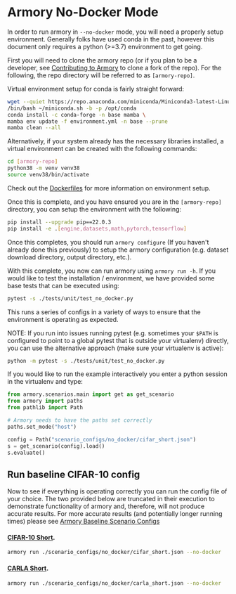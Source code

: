 Armory No-Docker Mode
=======================
In order to run armory in `--no-docker` mode, you will need a properly
setup environment.  Generally folks have used conda in the past, however this
document only requires a python (>=3.7) environment to get going.

First you will need to clone the armory repo (or if you plan to be a developer,
see [Contributing to Armory](./contributing.md) to clone a fork of the repo).
For the following, the repo directory will be referred to as `[armory-repo]`.

Virtual environment setup for conda is fairly straight forward:
```bash
wget --quiet https://repo.anaconda.com/miniconda/Miniconda3-latest-Linux-x86_64.sh -O ~/miniconda.sh
/bin/bash ~/miniconda.sh -b -p /opt/conda
conda install -c conda-forge -n base mamba \
mamba env update -f environment.yml -n base --prune
mamba clean --all
```

Alternatively, if your system already has the necessary libraries installed, a virtual
environment can be created with the following commands:
```bash
cd [armory-repo]
python38 -m venv venv38
source venv38/bin/activate
```

Check out the [Dockerfiles](../docker) for more information on environment setup.

Once this is complete, and you have ensured you are in the `[armory-repo]` directory,
you can setup the environment with the following:
```bash
pip install --upgrade pip==22.0.3
pip install -e .[engine,datasets,math,pytorch,tensorflow]
```

Once this completes, you should run `armory configure` (If you haven't already done this
previously) to setup the armory configuration
(e.g. dataset download directory, output directory, etc.).

With this complete, you now can run armory using `armory run -h`.  If you would
like to test the installation / environment, we have provided some base tests that
can be executed using:
```bash
pytest -s ./tests/unit/test_no_docker.py
```

This runs a series of configs in a variety of ways to ensure that
the environment is operating as expected.

NOTE: If you run into issues running pytest (e.g. sometimes your `$PATH` is configured
to point to a global pytest that is outside your virtualenv) directly, you can use the
alternative approach (make sure your virtualenv is active):
```bash
python -m pytest -s ./tests/unit/test_no_docker.py
```

If you would like to run the example interactively you
enter a python session in the virtualenv and type:
```python
from armory.scenarios.main import get as get_scenario
from armory import paths
from pathlib import Path

# Armory needs to have the paths set correctly
paths.set_mode("host")

config = Path("scenario_configs/no_docker/cifar_short.json")
s = get_scenario(config).load()
s.evaluate()
```

## Run baseline CIFAR-10 config

Now to see if everything is operating correctly you can run the config file
of your choice.  The two provided below are truncated in their execution to
demonstrate functionality of armory and, therefore, will not produce accurate
results.  For more accurate results (and potentially longer running times) please
see [Armory Baseline Scenario Configs](../scenario_configs/)

#### [CIFAR-10 Short](../scenario_configs/no_docker/cifar_short.json).

```bash
armory run ./scenario_configs/no_docker/cifar_short.json --no-docker
```

#### [CARLA Short](../scenario_configs/no_docker/carla_short.json).

```bash
armory run ./scenario_configs/no_docker/carla_short.json --no-docker
```
